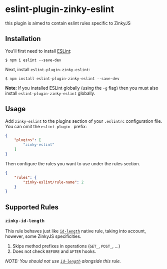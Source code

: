 # eslint-plugin-zinky-eslint

this plugin is aimed to contain eslint rules specific to ZinkyJS

## Installation

You'll first need to install [ESLint](http://eslint.org):

```
$ npm i eslint --save-dev
```

Next, install `eslint-plugin-zinky-eslint`:

```
$ npm install eslint-plugin-zinky-eslint --save-dev
```

**Note:** If you installed ESLint globally (using the `-g` flag) then you must also install `eslint-plugin-zinky-eslint` globally.

## Usage

Add `zinky-eslint` to the plugins section of your `.eslintrc` configuration file. You can omit the `eslint-plugin-` prefix:

```json
{
    "plugins": [
        "zinky-eslint"
    ]
}
```


Then configure the rules you want to use under the rules section.

```json
{
    "rules": {
        "zinky-eslint/rule-name": 2
    }
}
```

## Supported Rules

### `zinky-id-length`

This rule behaves just like [`id-length`](https://eslint.org/docs/rules/id-length) native rule, taking into account, however, some ZinkyJS specificities.

1. Skips method prefixes in operations (`GET_`, `POST_`, ...)
2. Does not check `BEFORE` and `AFTER` hooks.

*NOTE: You should not use [`id-length`](https://eslint.org/docs/rules/id-length) alongside this rule.*





